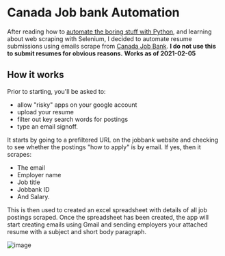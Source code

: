 # Canada Job bank Automation


After reading how to [automate the boring stuff with Python](https://automatetheboringstuff.com/), and learning about web scraping with Selenium, I decided to automate resume submissions using emails scrape from [Canada Job Bank](https://www.jobbank.gc.ca/home). 
**I do not use this to submit resumes for obvious reasons.**
**Works as of 2021-02-05**

## How it works
Prior to starting, you'll be asked to:
- allow "risky" apps on your google account
- upload your resume 
- filter out key search words for postings
- type an email signoff.

It starts by going to a prefiltered URL on the jobbank website and checking to see whether the postings "how to apply" is by email. 
If yes, then it scrapes:
- The email
- Employer name
- Job title
- Jobbank ID
- And Salary. 

This is then used to created an excel spreadsheet with details of all job postings scraped. 
Once the spreadsheet has been created, the app will start creating emails using Gmail and sending employers your attached resume with a subject and short body paragraph. 



![image](https://vishnurupan.com/static/media/automate-2.17841370.JPG)

